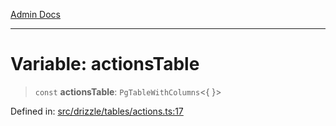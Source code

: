 [Admin Docs](/)

***

# Variable: actionsTable

> `const` **actionsTable**: `PgTableWithColumns`\<\{ \}\>

Defined in: [src/drizzle/tables/actions.ts:17](https://github.com/gautam-divyanshu/talawa-api/blob/441b833d91882cfef7272c118419933afe47f7b6/src/drizzle/tables/actions.ts#L17)
